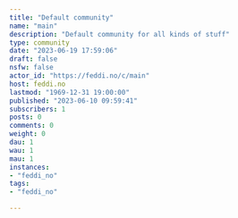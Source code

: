 ```yaml
---
title: "Default community" 
name: "main"
description: "Default community for all kinds of stuff"
type: community
date: "2023-06-19 17:59:06"
draft: false
nsfw: false
actor_id: "https://feddi.no/c/main"
host: feddi.no
lastmod: "1969-12-31 19:00:00"
published: "2023-06-10 09:59:41"
subscribers: 1
posts: 0
comments: 0
weight: 0
dau: 1
wau: 1
mau: 1
instances:
- "feddi_no"
tags: 
- "feddi_no"

---
```

